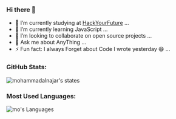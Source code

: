 ### Hi there 👋

- 🔭 I’m currently studying at [HackYourFuture](https://github.com/HackYourFuture) ... 
- 🌱 I’m currently learning JavaScript ...
- 👯 I’m looking to collaborate on open source projects ...
- 💬 Ask me about AnyThing ...
- ⚡ Fun fact: I always Forget about Code I wrote yesterday  :smile: ... 


<!-- - 📫 How to reach me: ... -->

### GitHub Stats: 

![mohammadalnajar's states](https://github-readme-stats.vercel.app/api?username=mohammadalnajar&count_private=true&show_icons=true&theme=radical)


### Most Used Languages:

![mo's Languages](https://github-readme-stats.vercel.app/api/top-langs/?username=mohammadalnajar&show_icons=true&theme=radical)
